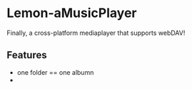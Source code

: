 # Lemon-aMusicPlayer

Finally, a cross-platform mediaplayer that supports webDAV!

## Features

- one folder == one albumn
-
